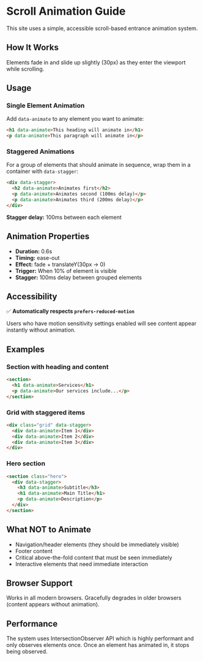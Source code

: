 # Scroll Animation Guide

This site uses a simple, accessible scroll-based entrance animation system.

## How It Works

Elements fade in and slide up slightly (30px) as they enter the viewport while scrolling.

## Usage

### Single Element Animation

Add `data-animate` to any element you want to animate:

```html
<h1 data-animate>This heading will animate in</h1>
<p data-animate>This paragraph will animate in</p>
```

### Staggered Animations

For a group of elements that should animate in sequence, wrap them in a container with `data-stagger`:

```html
<div data-stagger>
  <h2 data-animate>Animates first</h2>
  <p data-animate>Animates second (100ms delay)</p>
  <p data-animate>Animates third (200ms delay)</p>
</div>
```

**Stagger delay:** 100ms between each element

## Animation Properties

- **Duration:** 0.6s
- **Timing:** ease-out
- **Effect:** fade + translateY(30px → 0)
- **Trigger:** When 10% of element is visible
- **Stagger:** 100ms delay between grouped elements

## Accessibility

✅ **Automatically respects `prefers-reduced-motion`**

Users who have motion sensitivity settings enabled will see content appear instantly without animation.

## Examples

### Section with heading and content
```html
<section>
  <h1 data-animate>Services</h1>
  <p data-animate>Our services include...</p>
</section>
```

### Grid with staggered items
```html
<div class="grid" data-stagger>
  <div data-animate>Item 1</div>
  <div data-animate>Item 2</div>
  <div data-animate>Item 3</div>
</div>
```

### Hero section
```html
<section class="hero">
  <div data-stagger>
    <h3 data-animate>Subtitle</h3>
    <h1 data-animate>Main Title</h1>
    <p data-animate>Description</p>
  </div>
</section>
```

## What NOT to Animate

- Navigation/header elements (they should be immediately visible)
- Footer content
- Critical above-the-fold content that must be seen immediately
- Interactive elements that need immediate interaction

## Browser Support

Works in all modern browsers. Gracefully degrades in older browsers (content appears without animation).

## Performance

The system uses IntersectionObserver API which is highly performant and only observes elements once. Once an element has animated in, it stops being observed.
